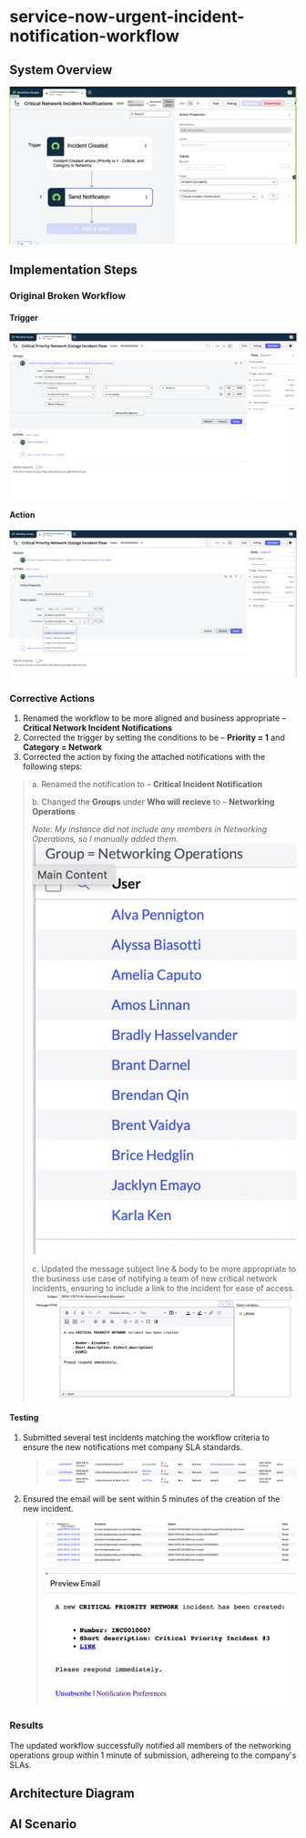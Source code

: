 # service-now-urgent-incident-notification-workflow
## System Overview
![Workflow Diagram](https://github.com/BerlynseaTyler/service-now-urgent-incident-notification-workflow/blob/main/Images/Overview%20of%20Critical%20Network%20Incident%20Flow.png?raw=true)

## Implementation Steps

### Original Broken Workflow
#### Trigger
![Original Trigger](https://github.com/BerlynseaTyler/service-now-urgent-incident-notification-workflow/blob/main/Images/og_kura_wl1_flow_-_trigger.png?raw=true)
#### Action 
![Orignal Action](https://github.com/BerlynseaTyler/service-now-urgent-incident-notification-workflow/blob/main/Images/og_kura_wl1_flow_-_action.png?raw=true)

### Corrective Actions
1. Renamed the workflow to be more aligned and business appropriate – **Critical Network Incident Notifications**
2. Corrected the trigger by setting the conditions to be – **Priority = 1** and **Category = Network**
3. Corrected the action by fixing the attached notifications with the following steps:

> a. Renamed the notification to – **Critical Incident Notification**
> 
> b. Changed the **Groups** under **Who will recieve** to – **Networking Operations**
> 
> *Note: My instance did not include any members in Networking Operations, so I manually added them.*
> ![Networking Group Members](https://github.com/BerlynseaTyler/service-now-urgent-incident-notification-workflow/blob/main/Images/Networking%20Group%20Members.png?raw=true)
>
> c. Updated the message subject line & body to be more appropriate to the business use case of notifying a team of new critical network incidents, ensuring to include a link to the incident for ease of access.
>  ![Message Body](https://github.com/BerlynseaTyler/service-now-urgent-incident-notification-workflow/blob/main/Images/Notification%20Message%20Body.png?raw=true)

#### Testing 
1. Submitted several test incidents matching the workflow criteria to ensure the new notifications met company SLA standards.
   > ![Test Incidents](https://github.com/BerlynseaTyler/service-now-urgent-incident-notification-workflow/blob/main/Images/Test%20Incidents.png?raw=true)
2. Ensured the email will be sent within 5 minutes of the creation of the new incident.
   > ![Email Confirmations](https://github.com/BerlynseaTyler/service-now-urgent-incident-notification-workflow/blob/main/Images/Email%20Confirmations.png?raw=true)
   > 
   > ![Email Preview](https://github.com/BerlynseaTyler/service-now-urgent-incident-notification-workflow/blob/main/Images/Email%20Preview.png?raw=true) 

### Results 
The updated workflow successfully notified all members of the networking operations group within 1 minute of submission, adhereing to the company's SLAs.

## Architecture Diagram


## AI Scenario

